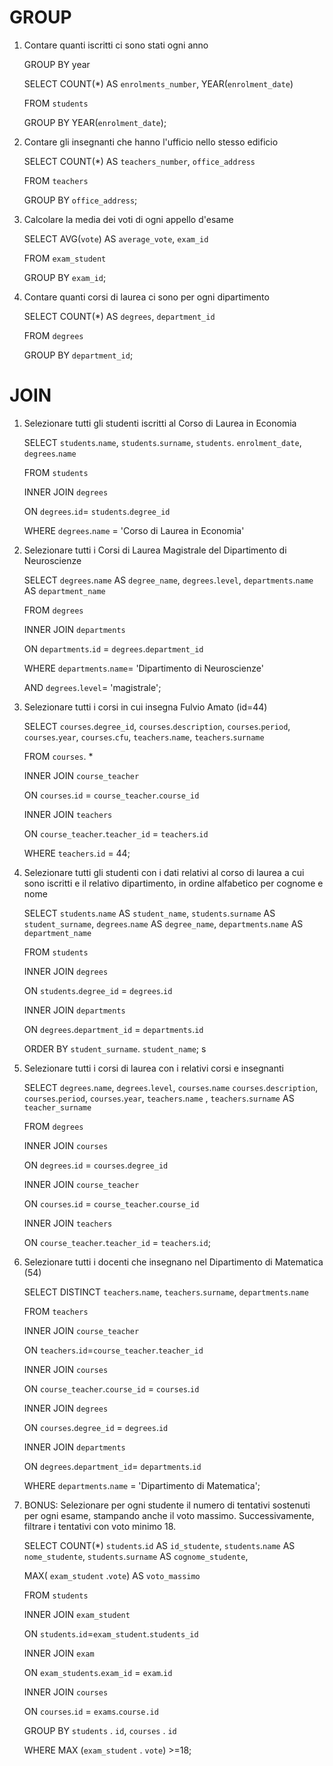 # GROUP

1. Contare quanti iscritti ci sono stati ogni anno

    GROUP BY year

    SELECT COUNT(*) AS `enrolments_number`, YEAR(`enrolment_date`)

    FROM `students`

    GROUP BY YEAR(`enrolment_date`);


2. Contare gli insegnanti che hanno l'ufficio nello stesso edificio

    SELECT COUNT(*) AS `teachers_number`, `office_address`

    FROM `teachers`

    GROUP BY `office_address`;


3. Calcolare la media dei voti di ogni appello d'esame

    SELECT AVG(`vote`) AS `average_vote`, `exam_id`

    FROM `exam_student`

    GROUP BY `exam_id`;


4. Contare quanti corsi di laurea ci sono per ogni dipartimento

    SELECT COUNT(*) AS `degrees`, `department_id`

    FROM `degrees`

    GROUP BY `department_id`;


# JOIN

1. Selezionare tutti gli studenti iscritti al Corso di Laurea in Economia

    SELECT `students`.`name`, `students`.`surname`, `students`.
    `enrolment_date`, `degrees`.`name`

    FROM `students`

    INNER JOIN `degrees`

    ON `degrees`.`id`= `students`.`degree_id`

    WHERE `degrees`.`name` = 'Corso di Laurea in Economia'


2. Selezionare tutti i Corsi di Laurea Magistrale del Dipartimento di Neuroscienze

    SELECT `degrees`.`name` AS `degree_name`, `degrees`.`level`, `departments`.`name` AS `department_name`

    FROM `degrees`

    INNER JOIN `departments`

    ON `departments`.`id` = `degrees`.`department_id`

    WHERE `departments`.`name`= 'Dipartimento di Neuroscienze'

    AND `degrees`.`level`= 'magistrale';


3. Selezionare tutti i corsi in cui insegna Fulvio Amato (id=44)

    SELECT `courses`.`degree_id`, `courses`.`description`, `courses`.`period`, `courses`.`year`, `courses`.`cfu`, `teachers`.`name`, `teachers`.`surname`

    FROM `courses`. *

    INNER JOIN `course_teacher`

    ON `courses`.`id` = `course_teacher`.`course_id`

    INNER JOIN `teachers`

    ON `course_teacher`.`teacher_id` = `teachers`.`id`

    WHERE `teachers`.`id` = 44;


4. Selezionare tutti gli studenti con i dati relativi al corso di laurea a cui sono iscritti e il relativo dipartimento, in ordine alfabetico per cognome e nome

    SELECT `students`.`name` AS `student_name`, `students`.`surname` AS `student_surname`, `degrees`.`name` AS `degree_name`, `departments`.`name` AS `department_name`

    FROM `students`

    INNER JOIN `degrees`

    ON `students`.`degree_id` = `degrees`.`id`

    INNER JOIN `departments`

    ON `degrees`.`department_id` = `departments`.`id`

    ORDER BY `student_surname`. `student_name`;
s

5. Selezionare tutti i corsi di laurea con i relativi  corsi e insegnanti

    SELECT `degrees`.`name`, `degrees`.`level`, `courses`.`name` `courses`.`description`, `courses`.`period`, `courses`.`year`, `teachers`.`name` , `teachers`.`surname`
    AS `teacher_surname`

    FROM `degrees`

    INNER JOIN `courses`

    ON `degrees`.`id` = `courses`.`degree_id`

    INNER JOIN `course_teacher`

    ON `courses`.`id` = `course_teacher`.`course_id`

    INNER JOIN `teachers`

    ON `course_teacher`.`teacher_id` = `teachers`.`id`;


6. Selezionare tutti i docenti che insegnano nel Dipartimento di Matematica (54)

    SELECT DISTINCT `teachers`.`name`, `teachers`.`surname`, `departments`.`name`

    FROM `teachers`

    INNER JOIN `course_teacher`

    ON `teachers`.`id`=`course_teacher`.`teacher_id`

    INNER JOIN `courses`

    ON `course_teacher`.`course_id` = `courses`.`id`

    INNER JOIN `degrees`

    ON `courses`.`degree_id` = `degrees`.`id`

    INNER JOIN `departments`

    ON `degrees`.`department_id`= `departments`.`id`

    WHERE `departments`.`name` = 'Dipartimento di Matematica';


7. BONUS: Selezionare per ogni studente il numero di tentativi sostenuti per ogni esame, stampando anche il voto massimo. Successivamente, filtrare i tentativi con voto minimo 18.


    SELECT COUNT(*) 
    `students`.`id` AS `id_studente`, 
    `students`.`name` AS `nome_studente`,
     `students`.`surname` AS `cognome_studente`,

     MAX( `exam_student` .`vote`) AS `voto_massimo`


    FROM `students`

    INNER JOIN `exam_student`

    ON `students`.`id`=`exam_student`.`students_id`

    INNER JOIN `exam`

    ON `exam_students`.`exam_id` = `exam`.`id`

    INNER JOIN `courses`

    ON `courses`.`id` = `exams`.`course.id`

    <!-- non basta raggruppare per studente perchè uno studente può aver sostuenuto più volte un esame per diverse materie -->
    GROUP BY `students` . `id`, `courses` . `id` 

    WHERE MAX (`exam_student` . `vote`) >=18;